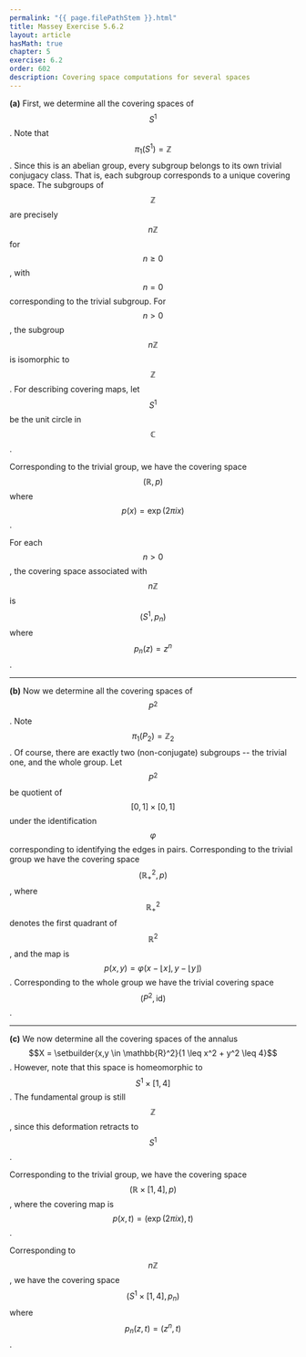 ```yaml
---
permalink: "{{ page.filePathStem }}.html"
title: Massey Exercise 5.6.2
layout: article
hasMath: true
chapter: 5
exercise: 6.2
order: 602
description: Covering space computations for several spaces
---
```



**(a)** First, we determine all the covering spaces of $$S^1$$.
Note that $$\pi_1(S^1) = \mathbb{Z}$$.
Since this is an abelian group, every subgroup belongs to its own trivial conjugacy class.
That is, each subgroup corresponds to a unique covering space.
The subgroups of $$\mathbb{Z}$$ are precisely $$n\mathbb{Z}$$ for $$n \geq 0$$, with $$n=0$$ corresponding to the trivial subgroup.
For $$n > 0$$, the subgroup $$n\mathbb{Z}$$ is isomorphic to $$\mathbb{Z}$$.
For describing covering maps, let $$S^1$$ be the unit circle in $$\mathbb{C}$$.



Corresponding to the trivial group, we have the covering space $$(\mathbb{R}, p)$$ where $$p(x) = \exp(2 \pi i x)$$.



For each $$n > 0$$, the covering space associated with $$n\mathbb{Z}$$ is $$(S^1, p_n)$$ where $$p_n(z) = z^n$$.

---

**(b)** Now we determine all the covering spaces of $$P^2$$.
Note $$\pi_1(P_2) = \mathbb{Z}_2$$.
Of course, there are exactly two (non-conjugate) subgroups -- the trivial one, and the whole group.
Let $$P^2$$ be quotient of $$[0,1] \times [0,1]$$ under the identification $$\varphi$$ corresponding to identifying the edges in pairs.
Corresponding to the trivial group we have the covering space $$(\mathbb{R}^2_+, p)$$, where $$\mathbb{R}^2_+$$ denotes the first quadrant of $$\mathbb{R}^2$$, and the map is $$p(x, y) = \varphi(x - \lfloor x \rfloor, y - \lfloor y \rfloor)$$.
Corresponding to the whole group we have the trivial covering space $$(P^2, \text{id})$$.

---

**(c)** We now determine all the covering spaces of the annalus $$X = \setbuilder{x,y \in \mathbb{R}^2}{1 \leq x^2 + y^2 \leq 4}$$.
However, note that this space is homeomorphic to $$S^1 \times [1,4]$$.
The fundamental group is still $$\mathbb{Z}$$, since this deformation retracts to $$S^1$$.



Corresponding to the trivial group, we have the covering space $$(\mathbb{R} \times [1,4], p)$$, where the covering map is $$p(x, t) = (\exp(2\pi i x), t)$$.



Corresponding to $$n\mathbb{Z}$$, we have the covering space $$(S^1 \times [1,4], p_n)$$ where $$p_n(z, t) = (z^n, t)$$.
